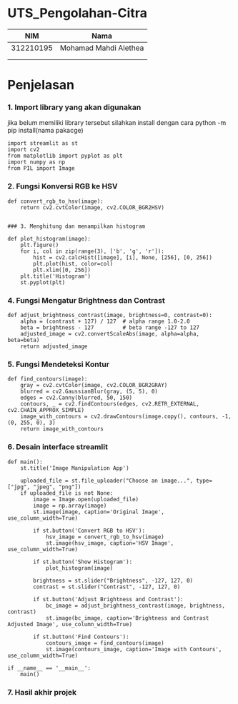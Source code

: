 # UTS_Pengolahan-Citra

| NIM | Nama |
| - | - |
| 312210195 | Mohamad Mahdi Alethea |
|  |  |
|  |  |

# Penjelasan 

### 1. Import library yang akan digunakan 
jika belum memiliki library tersebut silahkan install dengan cara python -m pip install(nama pakacge)
```
import streamlit as st
import cv2
from matplotlib import pyplot as plt
import numpy as np
from PIL import Image
```

### 2. Fungsi Konversi RGB ke HSV
```
def convert_rgb_to_hsv(image):
    return cv2.cvtColor(image, cv2.COLOR_BGR2HSV)


### 3. Menghitung dan menampilkan histogram

def plot_histogram(image):
    plt.figure()
    for i, col in zip(range(3), ['b', 'g', 'r']):
        hist = cv2.calcHist([image], [i], None, [256], [0, 256])
        plt.plot(hist, color=col)
        plt.xlim([0, 256])
    plt.title('Histogram')
    st.pyplot(plt)
```

### 4. Fungsi Mengatur Brightness dan Contrast
```
def adjust_brightness_contrast(image, brightness=0, contrast=0):
    alpha = (contrast + 127) / 127  # alpha range 1.0-2.0
    beta = brightness - 127         # beta range -127 to 127
    adjusted_image = cv2.convertScaleAbs(image, alpha=alpha, beta=beta)
    return adjusted_image
```

### 5. Fungsi Mendeteksi Kontur
```
def find_contours(image):
    gray = cv2.cvtColor(image, cv2.COLOR_BGR2GRAY)
    blurred = cv2.GaussianBlur(gray, (5, 5), 0)
    edges = cv2.Canny(blurred, 50, 150)
    contours, _ = cv2.findContours(edges, cv2.RETR_EXTERNAL, cv2.CHAIN_APPROX_SIMPLE)
    image_with_contours = cv2.drawContours(image.copy(), contours, -1, (0, 255, 0), 3)
    return image_with_contours
```

### 6. Desain interface streamlit
```
def main():
    st.title('Image Manipulation App')

    uploaded_file = st.file_uploader("Choose an image...", type=["jpg", "jpeg", "png"])
    if uploaded_file is not None:
        image = Image.open(uploaded_file)
        image = np.array(image)
        st.image(image, caption='Original Image', use_column_width=True)
        
        if st.button('Convert RGB to HSV'):
            hsv_image = convert_rgb_to_hsv(image)
            st.image(hsv_image, caption='HSV Image', use_column_width=True)

        if st.button('Show Histogram'):
            plot_histogram(image)

        brightness = st.slider("Brightness", -127, 127, 0)
        contrast = st.slider("Contrast", -127, 127, 0)

        if st.button('Adjust Brightness and Contrast'):
            bc_image = adjust_brightness_contrast(image, brightness, contrast)
            st.image(bc_image, caption='Brightness and Contrast Adjusted Image', use_column_width=True)

        if st.button('Find Contours'):
            contours_image = find_contours(image)
            st.image(contours_image, caption='Image with Contours', use_column_width=True)

if __name__ == '__main__':
    main()
```

### 7. Hasil akhir projek
